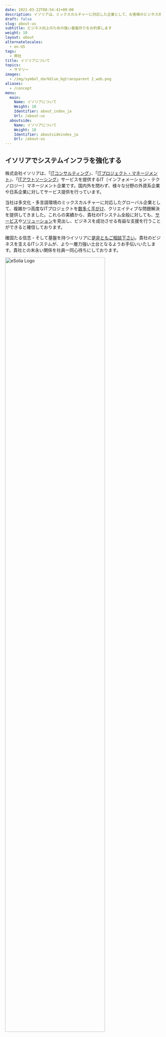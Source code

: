 ```yaml
---
date: 2021-03-22T08:54:41+09:00
description: イソリアは、ミックスカルチャーに対応した企業として、お客様のビジネス向上のために今すぐ活用できる強力な基盤を構築することに力を注いでいます。
draft: false
slug: about-us
subtitle: ビジネス向上のための強い基盤作りをお約束します
weight: 10
layout: about
alternatelocales:
  - en-US
tags:
  - 弊社
title: イソリアについて
topics:
  - サマリー
images:
  - /img/symbol_darkblue_bgtransparent 2_web.png
aliases:
  - /concept
menu:
  main:
    Name: イソリアについて
    Weight: 10
    Identifier: about_index_ja
    Url: /about-us
  aboutside:
    Name: イソリアについて
    Weight: 10
    Identifier: aboutsideindex_ja
    Url: /about-us
---
```


## イソリアでシステムインフラを強化する

株式会社イソリアは、「[ITコンサルティング](/consulting)」、「[ITプロジェクト・マネージメント](/project-management)」、「[ITアウトソーシング](/outsourcing)」サービスを提供するIT（インフォメーション・テクノロジー）マネージメント企業です。国内外を問わず、様々な分野の外資系企業や日系企業に対してサービス提供を行っています。

当社は多文化・多言語環境のミックスカルチャーに対応したグローバル企業として、複雑かつ高度なITプロジェクトを[数多く手がけ](/success-stories)、クリエイティブな問題解決を提供してきました。これらの実績から、貴社のITシステム全般に対しても、[サービス](/services)や[ソリューション](/solutions)を見出し、ビジネスを成功させる有益な支援を行うことができると確信しております。

確固たる信念・そして基盤を持つイソリアに[是非ともご相談下さい](/info-request)。貴社のビジネスを支えるITシステムが、より一層力強い土台となるようお手伝いいたします。貴社との末永い関係を社員一同心待ちにしております。

<img srcset="/img/logo_horiz_darkblue_bgtransparent.svg" src="/img/logo_horiz_darkblue_bgtransparent 2_web.png" alt="eSolia Logo" width="80%">
